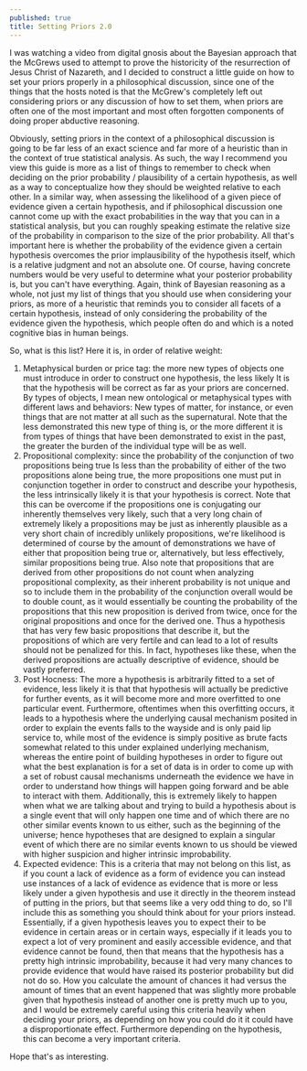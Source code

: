 ```yaml
---
published: true
title: Setting Priors 2.0
---
```

I was watching a video from digital gnosis about the Bayesian approach that the McGrews used to attempt to prove the historicity of the resurrection of Jesus Christ of Nazareth, and I decided to construct a little guide on how to set your priors properly in a philosophical discussion, since one of the things that the hosts noted is that the McGrew's completely left out considering priors or any discussion of how to set them, when priors are often one of the most important and most often forgotten components of doing proper abductive reasoning.

Obviously, setting priors in the context of a philosophical discussion is going to be far less of an exact science and far more of a heuristic than in the context of true statistical analysis. As such, the way I recommend you view this guide is more as a list of things to remember to check when deciding on the prior probability / plausibility of a certain hypothesis, as well as a way to conceptualize how they should be weighted relative to each other. In a similar way, when assessing the likelihood of a given piece of evidence given a certain hypothesis, and if philosophical discussion one cannot come up with the exact probabilities in the way that you can in a statistical analysis, but you can roughly speaking estimate the relative size of the probability in comparison to the size of the prior probability. All that's important here is whether the probability of the evidence given a certain hypothesis overcomes the prior implausibility of the hypothesis itself, which is a relative judgment and not an absolute one. Of course, having concrete numbers would be very useful to determine what your posterior probability is, but you can't have everything. Again, think of Bayesian reasoning as a whole, not just my list of things that you should use when considering your priors, as more of a heuristic that reminds you to consider all facets of a certain hypothesis, instead of only considering the probability of the evidence given the hypothesis, which people often do and which is a noted cognitive bias in human beings.

So, what is this list? Here it is, in order of relative weight:

1. Metaphysical burden or price tag: the more new types of objects one must introduce in order to construct one hypothesis, the less likely It is that the hypothesis will be correct as far as your priors are concerned. By types of objects, I mean new ontological or metaphysical types with different laws and behaviors: New types of matter, for instance, or even things that are not matter at all such as the supernatural. Note that the less demonstrated this new type of thing is, or the more different it is from types of things that have been demonstrated to exist in the past, the greater the burden of the individual type will be as well.
2. Propositional complexity: since the probability of the conjunction of two propositions being true Is less than the probability of either of the two propositions alone being true, the more propositions one must put in conjunction together in order to construct and describe your hypothesis, the less intrinsically likely it is that your hypothesis is correct. Note that this can be overcome if the propositions one is conjugating our inherently themselves very likely, such that a very long chain of extremely likely a propositions may be just as inherently plausible as a very short chain of incredibly unlikely propositions, we're likelihood is determined of course by the amount of demonstrations we have of either that proposition being true or, alternatively, but less effectively, similar propositions being true. Also note that propositions that are derived from other propositions do not count when analyzing propositional complexity, as their inherent probability is not unique and so to include them in the probability of the conjunction overall would be to double count, as it would essentially be counting the probability of the propositions that this new proposition is derived from twice, once for the original propositions and once for the derived one. Thus a hypothesis that has very few basic propositions that describe it, but the propositions of which are very fertile and can lead to a lot of results should not be penalized for this. In fact, hypotheses like these, when the derived propositions are actually descriptive of evidence, should be vastly preferred.
3. Post Hocness: The more a hypothesis is arbitrarily fitted to a set of evidence, less likely it is that that hypothesis will actually be predictive for further events, as it will become more and more overfitted to one particular event. Furthermore, oftentimes when this overfitting occurs, it leads to a hypothesis where the underlying causal mechanism posited in order to explain the events falls to the wayside and is only paid lip service to, while most of the evidence is simply positive as brute facts somewhat related to this under explained underlying mechanism, whereas the entire point of building hypotheses in order to figure out what the best explanation is for a set of data is in order to come up with a set of robust causal mechanisms underneath the evidence we have in order to understand how things will happen going forward and be able to interact with them. Additionally, this is extremely likely to happen when what we are talking about and trying to build a hypothesis about is a single event that will only happen one time and of which there are no other similar events known to us either, such as the beginning of the universe; hence hypotheses that are designed to explain a singular event of which there are no similar events known to us should be viewed with higher suspicion and higher intrinsic improbability.
4. Expected evidence: This is a criteria that may not belong on this list, as if you count a lack of evidence as a form of evidence you can instead use instances of a lack of evidence as evidence that is more or less likely under a given hypothesis and use it directly in the theorem instead of putting in the priors, but that seems like a very odd thing to do, so I'll include this as something you should think about for your priors instead. Essentially, if a given hypothesis leaves you to expect their to be evidence in certain areas or in certain ways, especially if it leads you to expect a lot of very prominent and easily accessible evidence, and that evidence cannot be found, then that means that the hypothesis has a pretty high intrinsic improbability, because it had very many chances to provide evidence that would have raised its posterior probability but did not do so. How you calculate the amount of chances it had versus the amount of times that an event happened that was slightly more probable given that hypothesis instead of another one is pretty much up to you, and I would be extremely careful using this criteria heavily when deciding your priors, as depending on how you could do it it could have a disproportionate effect. Furthermore depending on the hypothesis, this can become a very important criteria.


Hope that's as interesting.
